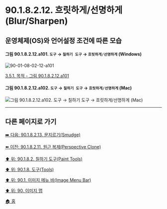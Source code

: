 # 90.1.8.2.12. 흐릿하게/선명하게(Blur/Sharpen)
## 운영체제(OS)와 언어설정 조건에 따른 모습

<a id="90-01-08-02-12-a101"></a>

#### 그림 90.1.8.2.12.a101. `도구` → `칠하기 도구` → `흐릿하게/선명하게` (Windows)
![90-01-08-02-12-a101](https://github.com/wonder13662/gimp/assets/15767104/2b7da1fb-028e-4375-be60-8437cd6d45f2)

[3.5.1. 목적 - 그림 90.1.8.2.12.a101](./03-05-01-intention.md#90-01-08-02-12-a101)

<a id="90-01-08-02-12-a102"></a>

#### 그림 90.1.8.2.12.a102. `도구` → `칠하기 도구` → `흐릿하게/선명하게` (Mac)
![그림 90.1.8.2.12.a102. `도구` → `칠하기 도구` → `흐릿하게/선명하게` (Mac)](https://github.com/wonder13662/gimp/assets/15767104/4745dd10-4a23-4bd8-9eb4-b8448f919a85)

***

## 다른 페이지로 가기

[➡️ 다음: 90.1.8.2.13. 문지르기(Smudge)](./90-01-08-02-13-smudge.md)

[⬅️ 이전: 90.1.8.2.11. 원근 복제(Perspective Clone)](./90-01-08-02-11-perspective_clone.md)

[⬆️ 위: 90.1.8.2. 칠하기 도구(Paint Tools)](./90-01-08-02-00-paint_tools.md)

[⬆️ 위: 90.1.8. 도구(Tools)](./90-01-08-00-tools.md)

[⬆️ 위: 90.1. 이미지 메뉴 바(Image Menu Bar)](./90-01-00-image-menu-bar.md)

[⬆️ 위: 90. 이미지 맵](./90-00-image-map.md)

[🏠 홈](./00-home.md)
